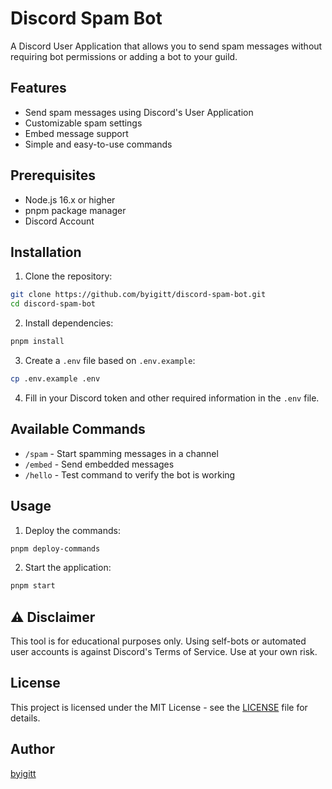 # Discord Spam Bot

A Discord User Application that allows you to send spam messages without requiring bot permissions or adding a bot to your guild.

## Features

- Send spam messages using Discord's User Application
- Customizable spam settings
- Embed message support
- Simple and easy-to-use commands

## Prerequisites

- Node.js 16.x or higher
- pnpm package manager
- Discord Account

## Installation

1. Clone the repository:

```bash
git clone https://github.com/byigitt/discord-spam-bot.git
cd discord-spam-bot
```

2. Install dependencies:

```bash
pnpm install
```

3. Create a `.env` file based on `.env.example`:

```bash
cp .env.example .env
```

4. Fill in your Discord token and other required information in the `.env` file.

## Available Commands

- `/spam` - Start spamming messages in a channel
- `/embed` - Send embedded messages
- `/hello` - Test command to verify the bot is working

## Usage

1. Deploy the commands:

```bash
pnpm deploy-commands
```

2. Start the application:

```bash
pnpm start
```

## ⚠️ Disclaimer

This tool is for educational purposes only. Using self-bots or automated user accounts is against Discord's Terms of Service. Use at your own risk.

## License

This project is licensed under the MIT License - see the [LICENSE](LICENSE) file for details.

## Author

[byigitt](https://github.com/byigitt)
